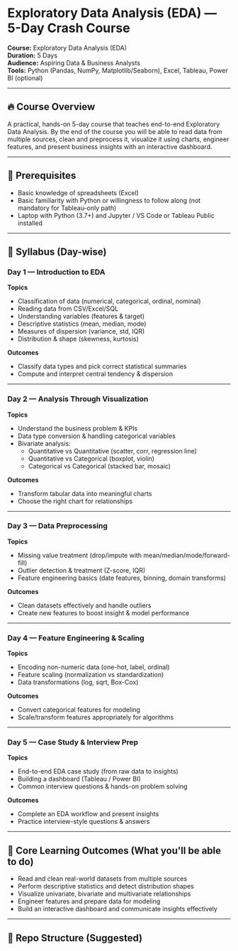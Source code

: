 # Exploratory Data Analysis (EDA) — 5-Day Crash Course

**Course:** Exploratory Data Analysis (EDA)  
**Duration:** 5 Days  
**Audience:** Aspiring Data & Business Analysts  
**Tools:** Python (Pandas, NumPy, Matplotlib/Seaborn), Excel, Tableau, Power BI (optional)

---

## 🔥 Course Overview
A practical, hands-on 5-day course that teaches end-to-end Exploratory Data Analysis. By the end of the course you will be able to read data from multiple sources, clean and preprocess it, visualize it using charts, engineer features, and present business insights with an interactive dashboard.

---

## 🧭 Prerequisites
- Basic knowledge of spreadsheets (Excel)  
- Basic familiarity with Python or willingness to follow along (not mandatory for Tableau-only path)  
- Laptop with Python (3.7+) and Jupyter / VS Code or Tableau Public installed

---

## 📅 Syllabus (Day-wise)

### Day 1 — Introduction to EDA
**Topics**
- Classification of data (numerical, categorical, ordinal, nominal)  
- Reading data from CSV/Excel/SQL  
- Understanding variables (features & target)  
- Descriptive statistics (mean, median, mode)  
- Measures of dispersion (variance, std, IQR)  
- Distribution & shape (skewness, kurtosis)

**Outcomes**
- Classify data types and pick correct statistical summaries  
- Compute and interpret central tendency & dispersion

---

### Day 2 — Analysis Through Visualization
**Topics**
- Understand the business problem & KPIs  
- Data type conversion & handling categorical variables  
- Bivariate analysis:
  - Quantitative vs Quantitative (scatter, corr, regression line)
  - Quantitative vs Categorical (boxplot, violin)
  - Categorical vs Categorical (stacked bar, mosaic)

**Outcomes**
- Transform tabular data into meaningful charts  
- Choose the right chart for relationships

---

### Day 3 — Data Preprocessing
**Topics**
- Missing value treatment (drop/impute with mean/median/mode/forward-fill)  
- Outlier detection & treatment (Z-score, IQR)  
- Feature engineering basics (date features, binning, domain transforms)

**Outcomes**
- Clean datasets effectively and handle outliers  
- Create new features to boost insight & model performance

---

### Day 4 — Feature Engineering & Scaling
**Topics**
- Encoding non-numeric data (one-hot, label, ordinal)  
- Feature scaling (normalization vs standardization)  
- Data transformations (log, sqrt, Box-Cox)

**Outcomes**
- Convert categorical features for modeling  
- Scale/transform features appropriately for algorithms

---

### Day 5 — Case Study & Interview Prep
**Topics**
- End-to-end EDA case study (from raw data to insights)  
- Building a dashboard (Tableau / Power BI)  
- Common interview questions & hands-on problem solving

**Outcomes**
- Complete an EDA workflow and present insights  
- Practice interview-style questions & answers

---

## 🎯 Core Learning Outcomes (What you'll be able to do)
- Read and clean real-world datasets from multiple sources  
- Perform descriptive statistics and detect distribution shapes  
- Visualize univariate, bivariate and multivariate relationships  
- Engineer features and prepare data for modeling  
- Build an interactive dashboard and communicate insights effectively

---

## 📁 Repo Structure (Suggested)
